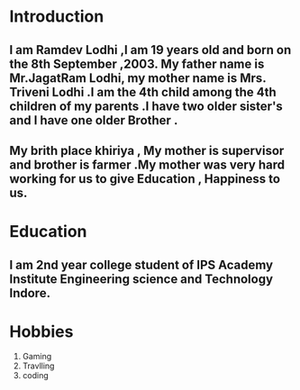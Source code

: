 # Introduction 
## I am Ramdev Lodhi ,I am 19 years old  and born on the 8th   September ,2003. My father name is Mr.JagatRam Lodhi, my mother name is Mrs. Triveni Lodhi .I am the 4th child  among the 4th children of my parents .I have two older sister's and I have one older Brother . 
## My brith place khiriya , My mother is supervisor and brother is farmer .My mother was very hard working for us to give Education , Happiness to us.
# Education 
## I am 2nd year college student of IPS Academy Institute Engineering science and Technology Indore.
# Hobbies 
 1. Gaming 
 2. Travlling 
 3. coding 